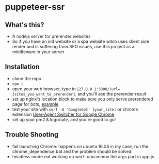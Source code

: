 # puppeteer-ssr

## What's this?

- A nodejs server for prerender websites
- So if you have an old website or a spa website witch uses client side render and is suffering from SEO issues, use this project as a middleware in your server

## Installation

- clone the repo
- `npm i`
- open your web browser, type in `127.0.0.1:3000/?url=[sites_you_want_to_prerender]`, and you'll see the prerender result
- set up nginx's location block to make sure you only serve prerendered page for bots, [example](https://github.com/andrewwang84/puppeteer-ssr/blob/master/nginx.txt)
- test your site with `curl -A 'Googlebot' [your_site]` or chrome extension [User-Agent Switcher for Google Chrome](https://chrome.google.com/webstore/detail/user-agent-switcher-for-g/ffhkkpnppgnfaobgihpdblnhmmbodake)
- set up your pm2 & logrotate, and you're good to go!


## Trouble Shooting

- fail launching Chrome: happens on ubuntu 16.04 in my case, run the chrome_dependence.bat and the problem should be solved
- headless mode not working on win7: uncommon the args part in app.js
